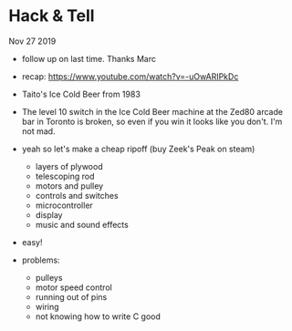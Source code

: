 # Hack & Tell 
Nov 27 2019

- follow up on last time. Thanks Marc
- recap:
https://www.youtube.com/watch?v=-uOwARIPkDc
- Taito's Ice Cold Beer from 1983
- The level 10 switch in the Ice Cold Beer machine at the Zed80 arcade bar in Toronto is broken, so even if you win it looks like you don't. I'm not mad.

- yeah so let's make a cheap ripoff (buy Zeek's Peak on steam)
  - layers of plywood
  - telescoping rod
  - motors and pulley
  - controls and switches
  - microcontroller
  - display
  - music and sound effects

- easy!

- problems:
  - pulleys
  - motor speed control
  - running out of pins
  - wiring
  - not knowing how to write C good
